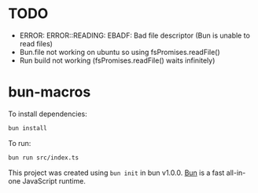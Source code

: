 # TODO
- ERROR: ERROR::READING:  EBADF: Bad file descriptor  (Bun is unable to read files)
- Bun.file not working on ubuntu so using fsPromises.readFile()
- Run build not working (fsPromises.readFile() waits infinitely)
# bun-macros

To install dependencies:

```bash
bun install
```

To run:

```bash
bun run src/index.ts
```

This project was created using `bun init` in bun v1.0.0. [Bun](https://bun.sh) is a fast all-in-one JavaScript runtime.
